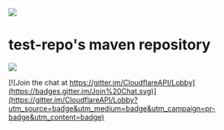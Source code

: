 [![](https://jitpack.io/v/RoboFlax/test-project.svg)](https://jitpack.io/#RoboFlax/test-project)
# test-repo's maven repository
[![](https://jitpack.io/v/RoboFlax/Cloudflare.svg)](https://jitpack.io/#RoboFlax/Cloudflare)

[![Join the chat at https://gitter.im/CloudflareAPI/Lobby](https://badges.gitter.im/Join%20Chat.svg)](https://gitter.im/CloudflareAPI/Lobby?utm_source=badge&utm_medium=badge&utm_campaign=pr-badge&utm_content=badge)
